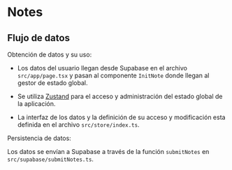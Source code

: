 # Notes



## Flujo de datos

Obtención de datos y su uso:

* Los datos del usuario llegan desde Supabase en el archivo `src/app/page.tsx` y pasan al componente `InitNote` donde llegan al gestor de estado global.

* Se utiliza [Zustand](https://zustand-demo.pmnd.rs/) para el acceso y administración del estado global de la aplicación.

* La interfaz de los datos y la definición de su acceso y modificación esta definida en el archivo `src/store/index.ts`.

Persistencia de datos:

Los datos se envían a Supabase a través de la función `submitNotes` en `src/supabase/submitNotes.ts`.
